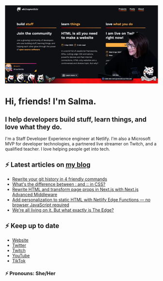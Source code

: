 ![A screenshot from my Twitch stream, with me against my website background](twitch_grab.png)

# Hi, friends! I'm Salma.

## I help developers build stuff, learn things, and love what they do.

I'm a Staff Developer Experience engineer at Netlify. I'm also a Microsoft MVP for developer technologies, a partnered
live streamer on Twitch, and a qualified teacher. I love helping people get into tech.

## ⚡️ Latest articles on [my blog](https://whitep4nth3r.com)

<!-- BLOG-POST-LIST:START -->
- [Rewrite your git history in 4 friendly commands](https://whitep4nth3r.com/blog/rewrite-git-history/)
- [What&#39;s the difference between : and :: in CSS?](https://whitep4nth3r.com/blog/pseudo-classes-and-pseudo-elements/)
- [Rewrite HTML and transform page props in Next.js with Next.js Advanced Middleware](https://ntl.fyi/nextjs-rewrite-html-at-the-edge)
- [Add personalization to static HTML with Netlify Edge Functions — no browser JavaScript required](https://www.netlify.com/blog/add-personalization-to-static-html-with-edge-functions-no-browser-javascript/)
- [We&#39;re all living on it. But what exactly is The Edge?](https://whitep4nth3r.com/talks/were-all-living-on-it-but-what-exactly-is-the-edge/)
<!-- BLOG-POST-LIST:END -->

## ⚡️ Keep up to date

- [Website](https://whitep4nth3r.com/?utm_source=github)
- [Twitter](https://twitter.com/whitep4nth3r)
- [Twitch](https://twitch.tv/whitep4nth3r)
- [YouTube](https://www.youtube.com/channel/UCiGFO97qgxZEbbg43mZSeyg)
- [TikTok](https://www.tiktok.com/@whitep4nth3r)

### ⚡️ Pronouns: She/Her
